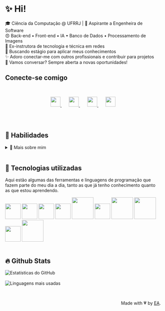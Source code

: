 <br>


# ✨ Hi!
<p>
🎓 Ciência da Computação @ UFRRJ | 🚀 Aspirante a Engenheira de Software   <br>
😍 Back-end • Front-end • IA • Banco de Dados • Processamento de Imagens   <br>
📌 Ex-instrutora de tecnologia e técnica em redes   <br>
🔎 Buscando estágio para aplicar meus conhecimentos   <br>
✨ Adoro conectar-me com outros profissionais e contribuir para projetos   <br>
📩 Vamos conversar? Sempre aberta a novas oportunidades!  <br>
</p>


## Conecte-se comigo
<br>
<p align="center">
    <a href="https://github.com/MayaraSSO" target="_blank">
    <img loading="lazy" src="https://img.icons8.com/ios-filled/50/C90076/github.png" width="32px" />
    </a>&#8287;&#8287;&#8287;&#8287;&#8287;
    <a href="https://www.linkedin.com/in/mayara-s-5151b6141/">
    <img loading="lazy" src="https://img.icons8.com/ios-filled/50/C90076/linkedin.png" width="32px" />
    </a>&#8287;&#8287;&#8287;&#8287;&#8287;
    <a href="mailto:mayarasn20@gmail.com">
    <img loading="lazy" src="https://img.icons8.com/ios-filled/50/C90076/gmail.png" width="32px" />
    </a>&#8287;&#8287;&#8287;&#8287;&#8287;
    <a href="https://www.instagram.com/mayara_s__silva/" target="_blank">
    <img loading="lazy" src="https://img.icons8.com/ios-filled/50/C90076/instagram-new.png" width="32px" />
    </a>
</p>

<br>
<br>

## 🔧 Habilidades

<details>
    <summary> 🌟 Mais sobre mim</summary> 
  
  - 🔭 Atualmente, estou focada em aplicar meu conhecimento para **construir soluções** significativas e impactantes.
  
  - 🌱 Estou **aprofundando meus estudos** nas áreas que me apaixonam, como desenvolvimento de software e inteligência artificial.
  
  - 🤝 Busco **colaborar em projetos inovadores** onde eu possa contribuir e aprender.
  
  - 💪 Sou determinada e resiliente – encaro desafios como oportunidades para **crescer**.
  </details>

<br>


## 🤖 Tecnologias utilizadas
Aqui estão algumas das ferramentas e linguagens de programação que fazem parte do meu dia a dia, tanto as que já tenho conhecimento quanto as que estou aprendendo.
<br>
<div>
<img loading="lazy" src="https://cdn.jsdelivr.net/gh/devicons/devicon@latest/icons/c/c-original.svg" width="50px" />
<img loading="lazy" src="https://cdn.jsdelivr.net/gh/devicons/devicon@latest/icons/python/python-original.svg" width="50px" />
<img loading="lazy" src="https://cdn.jsdelivr.net/gh/devicons/devicon@latest/icons/java/java-original.svg" width="50px"/>
<img loading="lazy" src="https://cdn.jsdelivr.net/gh/devicons/devicon@latest/icons/css3/css3-original.svg" width="50px"/> 
<img loading="lazy" src="https://cdn.jsdelivr.net/gh/devicons/devicon@latest/icons/html5/html5-original.svg" width="70px"/>
<img loading="lazy" src="https://cdn.jsdelivr.net/gh/devicons/devicon@latest/icons/javascript/javascript-original.svg" width="50px"/>
<img loading="lazy" src="https://cdn.jsdelivr.net/gh/devicons/devicon@latest/icons/mysql/mysql-original-wordmark.svg" width="70px"/>
<img loading="lazy" src="https://cdn.jsdelivr.net/gh/devicons/devicon@latest/icons/github/github-original.svg" width="70px"/>
<img loading="lazy" src="https://cdn.jsdelivr.net/gh/devicons/devicon@latest/icons/git/git-original.svg" width="50px"/>
<img loading="lazy" src="https://cdn.jsdelivr.net/gh/devicons/devicon@latest/icons/latex/latex-original.svg" width="70px"/>
</div>
<!-- <img loading="lazy" src="https://cdn.jsdelivr.net/gh/devicons/devicon@latest/icons/react/react-original.svg" width="70px"/> -->
<!-- <img loading="lazy" src="https://cdn.jsdelivr.net/gh/devicons/devicon@latest/icons/neo4j/neo4j-original-wordmark.svg" width="70px"/> -->

<br>

## 🔥 Github Stats

<div align="left"> 
  <img src="https://github-readme-stats-git-masterrstaa-rickstaa.vercel.app/api?username=MayaraSSO&show_icons=true&title_color=C90076&icon_color=C90076&text_color=FFF&bg_color=000&border_color=C90076&border_radius=3&line_height=20&hide_title=false" alt="Estatísticas do GitHub" style="display: block;"/>
  <br>
  <img src="https://github-readme-stats-git-masterrstaa-rickstaa.vercel.app/api/top-langs/?username=MayaraSSO&line_height=10&card_width=290&layout=compact&hide_title=false&count_private=true&langs_count=5&show_icons=true&title_color=C90076&hide=html,css,scss&bg_color=000&text_color=FFF&border_radius=3&border_color=C90076&count_private=true" alt="Linguagens mais usadas" style="display: block; margin-bottom:30"/>
</div>
  
<br> 
<div align="right">Made with 💗 by <a href="https://github.com/MayaraSSO">EA</a>.</div>
